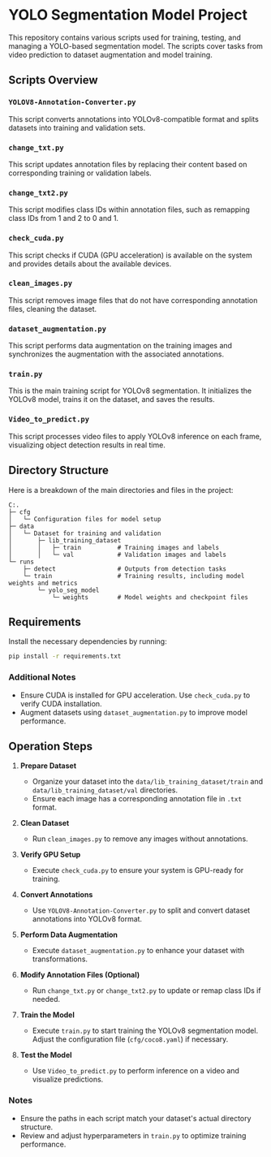 
# YOLO Segmentation Model Project

This repository contains various scripts used for training, testing, and managing a YOLO-based segmentation model. The scripts cover tasks from video prediction to dataset augmentation and model training.

## Scripts Overview

### `YOLOV8-Annotation-Converter.py`
This script converts annotations into YOLOv8-compatible format and splits datasets into training and validation sets.

### `change_txt.py`
This script updates annotation files by replacing their content based on corresponding training or validation labels.

### `change_txt2.py`
This script modifies class IDs within annotation files, such as remapping class IDs from 1 and 2 to 0 and 1.

### `check_cuda.py`
This script checks if CUDA (GPU acceleration) is available on the system and provides details about the available devices.

### `clean_images.py`
This script removes image files that do not have corresponding annotation files, cleaning the dataset.

### `dataset_augmentation.py`
This script performs data augmentation on the training images and synchronizes the augmentation with the associated annotations.

### `train.py`
This is the main training script for YOLOv8 segmentation. It initializes the YOLOv8 model, trains it on the dataset, and saves the results.

### `Video_to_predict.py`
This script processes video files to apply YOLOv8 inference on each frame, visualizing object detection results in real time.

## Directory Structure

Here is a breakdown of the main directories and files in the project:

```
C:.
├─ cfg
│   └─ Configuration files for model setup
├─ data
│   └─ Dataset for training and validation
│       ├─ lib_training_dataset
│       │   ├─ train          # Training images and labels
│       │   └─ val            # Validation images and labels
└─ runs
    ├─ detect                 # Outputs from detection tasks
    └─ train                  # Training results, including model weights and metrics
        └─ yolo_seg_model
            └─ weights        # Model weights and checkpoint files
```

## Requirements

Install the necessary dependencies by running:

```bash
pip install -r requirements.txt
```

### Additional Notes

- Ensure CUDA is installed for GPU acceleration. Use `check_cuda.py` to verify CUDA installation.
- Augment datasets using `dataset_augmentation.py` to improve model performance.


## Operation Steps

1. **Prepare Dataset**
   - Organize your dataset into the `data/lib_training_dataset/train` and `data/lib_training_dataset/val` directories.
   - Ensure each image has a corresponding annotation file in `.txt` format.

2. **Clean Dataset**
   - Run `clean_images.py` to remove any images without annotations.

3. **Verify GPU Setup**
   - Execute `check_cuda.py` to ensure your system is GPU-ready for training.

4. **Convert Annotations**
   - Use `YOLOV8-Annotation-Converter.py` to split and convert dataset annotations into YOLOv8 format.

5. **Perform Data Augmentation**
   - Execute `dataset_augmentation.py` to enhance your dataset with transformations.

6. **Modify Annotation Files (Optional)**
   - Run `change_txt.py` or `change_txt2.py` to update or remap class IDs if needed.

7. **Train the Model**
   - Execute `train.py` to start training the YOLOv8 segmentation model. Adjust the configuration file (`cfg/coco8.yaml`) if necessary.

8. **Test the Model**
   - Use `Video_to_predict.py` to perform inference on a video and visualize predictions.

### Notes
- Ensure the paths in each script match your dataset's actual directory structure.
- Review and adjust hyperparameters in `train.py` to optimize training performance.

